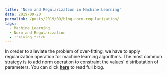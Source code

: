 ```yaml
---
title: 'Norm and Regularization in Machine Learning'
date: 2019-09-20
permalink: /posts/2019/09/blog-norm-regularization/
tags:
  - Machine Learning
  - Norm and Regularization
  - Training trick
---
```


In oreder to alleviate the problem of over-fitting, we have to apply regularization operation for machine learning algorithms. The most common strategy is to add norm operation to constraint the values' distributation of parameters. You can click [**here**](https://zhuanlan.zhihu.com/p/51673764) to read full blog.
